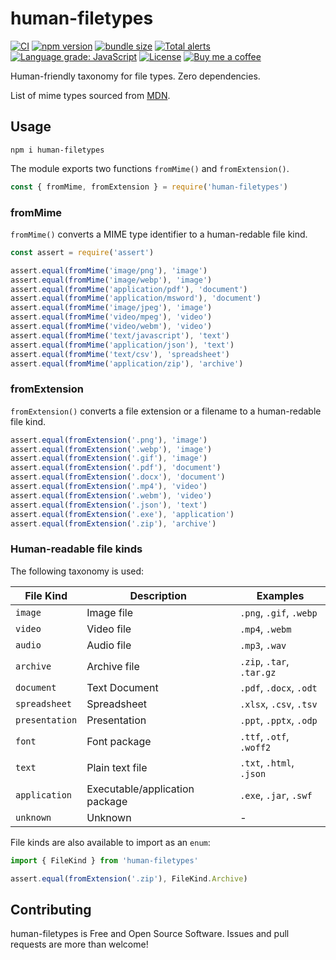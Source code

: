 # human-filetypes

[![CI](https://github.com/anttiviljami/human-filetypes/workflows/CI/badge.svg)](https://github.com/anttiviljami/human-filetypes/actions?query=workflow%3ACI)
[![npm version](https://img.shields.io/npm/v/human-filetypes.svg)](https://www.npmjs.com/package/human-filetypes)
[![bundle size](https://img.shields.io/bundlephobia/minzip/human-filetypes?label=gzip%20bundle)](https://www.npmjs.com/package/human-filetypes)
[![Total alerts](https://img.shields.io/lgtm/alerts/g/anttiviljami/human-filetypes.svg?logo=lgtm&logoWidth=18)](https://lgtm.com/projects/g/anttiviljami/human-filetypes/alerts/)
[![Language grade: JavaScript](https://img.shields.io/lgtm/grade/javascript/g/anttiviljami/human-filetypes.svg?logo=lgtm&logoWidth=18)](https://lgtm.com/projects/g/anttiviljami/human-filetypes/context:javascript)
[![License](http://img.shields.io/:license-mit-blue.svg)](https://github.com/anttiviljami/human-filetypes/blob/master/LICENSE)
[![Buy me a coffee](https://img.shields.io/badge/donate-buy%20me%20a%20coffee-orange)](https://buymeacoff.ee/anttiviljami)

Human-friendly taxonomy for file types. Zero dependencies.

List of mime types sourced from [MDN](https://developer.mozilla.org/en-US/docs/Web/HTTP/Basics_of_HTTP/MIME_types/Common_types).

## Usage

```
npm i human-filetypes
```

The module exports two functions `fromMime()` and `fromExtension()`.

```js
const { fromMime, fromExtension } = require('human-filetypes')
```

### fromMime

`fromMime()` converts a MIME type identifier to a human-redable file kind.

```js
const assert = require('assert')

assert.equal(fromMime('image/png'), 'image')
assert.equal(fromMime('image/webp'), 'image')
assert.equal(fromMime('application/pdf'), 'document')
assert.equal(fromMime('application/msword'), 'document')
assert.equal(fromMime('image/jpeg'), 'image')
assert.equal(fromMime('video/mpeg'), 'video')
assert.equal(fromMime('video/webm'), 'video')
assert.equal(fromMime('text/javascript'), 'text')
assert.equal(fromMime('application/json'), 'text')
assert.equal(fromMime('text/csv'), 'spreadsheet')
assert.equal(fromMime('application/zip'), 'archive')
```

### fromExtension

`fromExtension()` converts a file extension or a filename to a human-redable file kind.

```js
assert.equal(fromExtension('.png'), 'image')
assert.equal(fromExtension('.webp'), 'image')
assert.equal(fromExtension('.gif'), 'image')
assert.equal(fromExtension('.pdf'), 'document')
assert.equal(fromExtension('.docx'), 'document')
assert.equal(fromExtension('.mp4'), 'video')
assert.equal(fromExtension('.webm'), 'video')
assert.equal(fromExtension('.json'), 'text')
assert.equal(fromExtension('.exe'), 'application')
assert.equal(fromExtension('.zip'), 'archive')
```

### Human-readable file kinds

The following taxonomy is used:

| File Kind      | Description                    | Examples                  |
|----------------|--------------------------------|---------------------------|
| `image`        | Image file                     | `.png`, `.gif`, `.webp`   |
| `video`        | Video file                     | `.mp4`, `.webm`           |
| `audio`        | Audio file                     | `.mp3`, `.wav`            |
| `archive`      | Archive file                   | `.zip`, `.tar`, `.tar.gz` |
| `document`     | Text Document                  | `.pdf`, `.docx`, `.odt`   |
| `spreadsheet`  | Spreadsheet                    | `.xlsx`, `.csv`, `.tsv`   |
| `presentation` | Presentation                   | `.ppt`, `.pptx`, `.odp`   |
| `font`         | Font package                   | `.ttf`, `.otf`, `.woff2`  |
| `text`         | Plain text file                | `.txt`, `.html`, `.json`  |
| `application`  | Executable/application package | `.exe`, `.jar`, `.swf`    |
| `unknown`      | Unknown                        | -                         |

File kinds are also available to import as an `enum`:

```ts
import { FileKind } from 'human-filetypes'

assert.equal(fromExtension('.zip'), FileKind.Archive)
```

## Contributing

human-filetypes is Free and Open Source Software. Issues and pull requests are more than welcome!